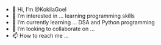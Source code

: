 - 👋 Hi, I’m @KokilaGoel
- 👀 I’m interested in ... learning programming skills
- 🌱 I’m currently learning ... DSA and Python programming
- 💞️ I’m looking to collaborate on ...
- 📫 How to reach me ...

<!---
KokilaGoel/KokilaGoel is a ✨ special ✨ repository because its `README.md` (this file) appears on your GitHub profile.
You can click the Preview link to take a look at your changes.
--->
